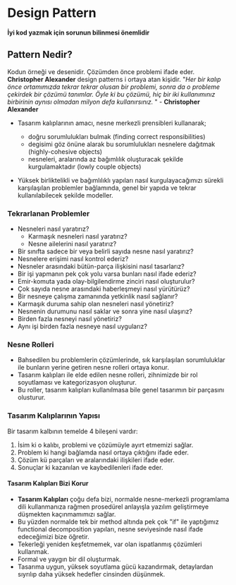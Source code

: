 # Design Pattern
**İyi kod yazmak için sorunun bilinmesi önemlidir**
## Pattern Nedir?
Kodun örneği ve desenidir. Çözümden önce problemi ifade eder. **Christopher Alexander** design patterns i ortaya atan kişidir.
"*Her bir kalıp önce ortamımızda tekrar tekrar olusan bir problemi, sonra da o probleme çekirdek bir çözümü tanımlar. Öyle ki bu çözümü, hiç bir iki kullanımınız birbirinin aynısı olmadan milyon defa kullanırsınız.* " - **Christopher Alexander** 
- Tasarım kalıplarının amacı, nesne merkezli prensibleri kullanarak;

	 - doğru sorumlulukları bulmak (finding correct responsibilities)
	 - degisimi göz önüne alarak bu sorumlulukları nesnelere dağıtmak (highly-cohesive objects)
	 - nesneleri, aralarında az bağımlılık  oluşturacak şekilde kurgulamaktadır (lowly couple objects)
- Yüksek birliktelikli ve bağımlılıklı yapıları nasıl kurgulayacağımızı sürekli karşılaşılan problemler bağlamında, genel bir yapıda ve tekrar kullanılabilecek şekilde modeller.
### Tekrarlanan Problemler
-	Nesneleri nasıl yaratırız?
	- Karmaşık nesneleri nasıl yaratırız?
	- Nesne ailelerini nasıl yaratırız?
- Bir sınıfta sadece bir veya belirli sayıda nesne nasıl yaratırız?
- Nesnelere erişimi nasıl kontrol ederiz?
- Nesneler arasındaki bütün-parça ilişkisini nasıl tasarlarız?
- Bir işi yapmanın pek çok yolu varsa bunları nasıl ifade ederiz?
- Emir-komuta yada olay-bilgilendirme zinciri nasıl oluşturulur?
- Çok sayıda nesne arasındaki haberleşmeyi nasıl yürütürüz?
- Bir nesneye çalışma zamanında yetkinlik nasıl sağlanır?
- Karmaşık duruma sahip olan nesneleri nasıl yönetiriz?
- Nesnenin durumunu nasıl saklar ve sonra yine nasıl ulaşırız?
- Birden fazla nesneyi nasıl yönetiriz?
- Aynı işi birden fazla nesneye nasıl uygularız?
### Nesne Rolleri
- Bahsedilen bu problemlerin çözümlerinde, sık karşılaşılan sorumluluklar ile bunların yerine getiren nesne rolleri ortaya konur.
- Tasarım kalıpları ile elde edilen nesne rolleri, zihnimizde bir rol soyutlaması ve kategorizasyon oluşturur.
- Bu roller, tasarım kalıpları kullanılmasa bile genel tasarımın bir parçasını olusturur.

### Tasarım Kalıplarının Yapısı
Bir tasarım kalbının temelde 4 bileşeni vardır:

 1. İsim ki o kalıbı, problemi ve çözümüyle ayırt etmemizi sağlar.
 2. Problem ki hangi bağlamda nasıl ortaya çıktığını ifade eder.
 3. Çözüm kü parçaları ve aralarındaki ilişkileri ifade eder.
 4. Sonuçlar ki kazanılan ve kaybedilenleri ifade eder.

#### Tasarım Kalıpları Bizi Korur
- **Tasarım Kalıpları** çoğu defa bizi, normalde nesne-merkezli programlama dili kullanmanıza rağmen prosedürel anlayışla yazılım geliştirmeye düşmekten kaçınmamımızı sağlar.
- Bu yüzden normalde tek bir method altında pek çok "if" ile yaptığımız functional decomposition yapıları, nesne seviyesinde nasıl ifade edeceğimizi bize öğretir.
- Tekerleği yeniden keşfetmemek, var olan ispatlanmış çözümleri kullanmak.
- Formal ve yaygın bir dil oluşturmak.
- Tasarıma uygun, yüksek soyutlama gücü kazandırmak, detaylardan sıyrılıp daha yüksek hedefler cinsinden düşünmek.
